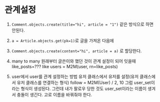# 관계설정

1. `Comment.objects.create(title="hi", article = "1")` 같은 방식으로 하면 안된다.
2. `a = Article.objects.get(pk=1)`로 글을 가져온 다음에
3. `Comment.objects.create(content="hi", article = a)` 로 할당한다.





4. many to many
원래부터 글쓴이와 했던 것이 관계 설정이 되어 잇을때
like_posts=???          like users = M2M(user, rn=like_posts)

5. user에서 user를 관계 설정하는 방법
유저 클래스에서 유저를 설정(유저 클래스에서 유저 클래스를 연결하는 형식)
follow = M2M(User) / 2, 10
그럼 user_set이라는 형식이 생성된다.
그런데 내가 팔로우 당한 것도 user_set이라는 이름이 생겨서 충돌이 생긴다. 고로 이름을 바꿔줘야 한다.
